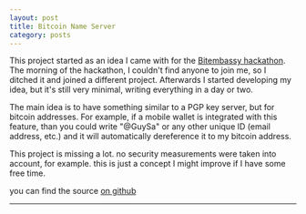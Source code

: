 ```yaml
---
layout: post
title: Bitcoin Name Server
category: posts
---
```


This project started as an idea I came with for the [Bitembassy hackathon](hack.bitembassy.org). The
morning of the hackathon, I couldn't find anyone to join me, so I ditched it and joined a different
project. Afterwards I started developing my idea, but it's still very minimal, writing everything in
a day or two.

The main idea is to have something similar to a PGP key server, but for bitcoin addresses. For
example, if a mobile wallet is integrated with this feature, than you could write "@GuySa" or any
other unique ID (email address, etc.) and it will automatically dereference it to my bitcoin
address.

This project is missing a lot. no security measurements were taken into account, for example. this
is just a concept I might improve if I have some free time.

you can find the source [on github][source code]

---

[source code]: https://github.com/GuySa/BitcoinNameServer
